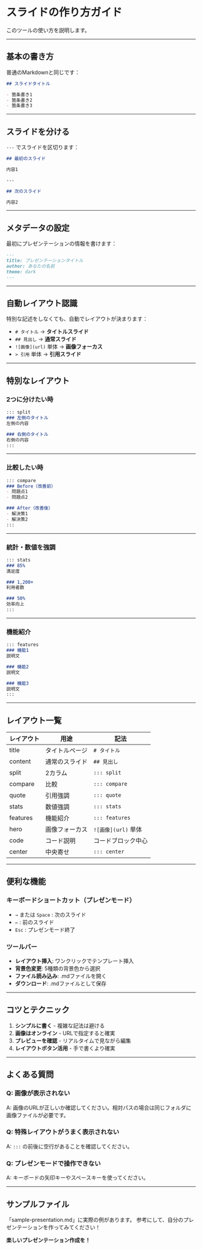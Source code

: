 # スライドの作り方ガイド

このツールの使い方を説明します。

---

## 基本の書き方

普通のMarkdownと同じです：

```markdown
## スライドタイトル

- 箇条書き1
- 箇条書き2
- 箇条書き3
```

---

## スライドを分ける

`---` でスライドを区切ります：

```markdown
## 最初のスライド

内容1

---

## 次のスライド

内容2
```

---

## メタデータの設定

最初にプレゼンテーションの情報を書けます：

```markdown
---
title: プレゼンテーションタイトル
author: あなたの名前
theme: dark
---
```

---

## 自動レイアウト認識

特別な記述をしなくても、自動でレイアウトが決まります：

- `# タイトル` → **タイトルスライド**
- `## 見出し` → **通常スライド**
- `![画像](url)` 単体 → **画像フォーカス**
- `> 引用` 単体 → **引用スライド**

---

## 特別なレイアウト

### 2つに分けたい時

```markdown
::: split
### 左側のタイトル
左側の内容

### 右側のタイトル  
右側の内容
:::
```

---

### 比較したい時

```markdown
::: compare
### Before（改善前）
- 問題点1
- 問題点2

### After（改善後）
- 解決策1
- 解決策2
:::
```

---

### 統計・数値を強調

```markdown
::: stats
### 85%
満足度

### 1,200+
利用者数

### 50%
効率向上
:::
```

---

### 機能紹介

```markdown
::: features
### 機能1
説明文

### 機能2
説明文

### 機能3
説明文
:::
```

---

## レイアウト一覧

| レイアウト | 用途 | 記法 |
|-----------|------|------|
| title | タイトルページ | `# タイトル` |
| content | 通常のスライド | `## 見出し` |
| split | 2カラム | `::: split` |
| compare | 比較 | `::: compare` |
| quote | 引用強調 | `::: quote` |
| stats | 数値強調 | `::: stats` |
| features | 機能紹介 | `::: features` |
| hero | 画像フォーカス | `![画像](url)` 単体 |
| code | コード説明 | コードブロック中心 |
| center | 中央寄せ | `::: center` |

---

## 便利な機能

### キーボードショートカット（プレゼンモード）
- `→` または `Space` : 次のスライド
- `←` : 前のスライド  
- `Esc` : プレゼンモード終了

### ツールバー
- **レイアウト挿入**: ワンクリックでテンプレート挿入
- **背景色変更**: 5種類の背景色から選択
- **ファイル読み込み**: .mdファイルを開く
- **ダウンロード**: .mdファイルとして保存

---

## コツとテクニック

1. **シンプルに書く** - 複雑な記法は避ける
2. **画像はオンライン** - URLで指定すると確実
3. **プレビューを確認** - リアルタイムで見ながら編集
4. **レイアウトボタン活用** - 手で書くより確実

---

## よくある質問

### Q: 画像が表示されない
A: 画像のURLが正しいか確認してください。相対パスの場合は同じフォルダに画像ファイルが必要です。

### Q: 特殊レイアウトがうまく表示されない
A: `:::` の前後に空行があることを確認してください。

### Q: プレゼンモードで操作できない
A: キーボードの矢印キーやスペースキーを使ってください。

---

## サンプルファイル

「sample-presentation.md」に実際の例があります。
参考にして、自分のプレゼンテーションを作ってみてください！

**楽しいプレゼンテーション作成を！**